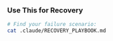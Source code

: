 ### Use This for Recovery

```bash
# Find your failure scenario:
cat .claude/RECOVERY_PLAYBOOK.md
```

